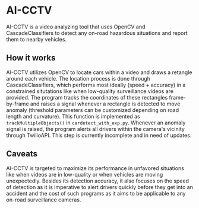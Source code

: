 # AI-CCTV
AI-CCTV is a video analyzing tool that uses OpenCV and CascadeClassifiers to detect any on-road hazardous situations and report them to nearby vehicles.

## How it works
AI-CCTV utilizes OpenCV to locate cars within a video and draws a retangle around each vehicle. The location process is done through CascadeClassifiers, which performs most ideally (speed + accuracy) in a constrained situtations like when low-quality surveillance videos are provided. The program tracks the coordinates of these rectangles frame-by-frame and raises a signal whenever a rectangle is detected to move anomaly (threshold parameters can be customized depending on road length and curvature). This function is implemented as `trackMultipleObjects()` in `cardetect_with_exp.py`. Whenever an anomaly signal is raised, the program alerts all drivers within the camera's vicinity through TwilioAPI. This step is currently incomplete and in need of updates.

## Caveats
AI-CCTV is targeted to maximize its performance in unfavored situations like when videos are in low-quality or when vehicles are moving unexpectedly. Besides its detection accuracy, it also focuses on the speed of detection as it is imperative to alert drivers quickly before they get into an accident and the cost of such programs as it aims to be applicable to any on-road surveillance cameras.
